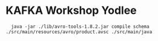# KAFKA Workshop Yodlee

```
  java -jar ./lib/avro-tools-1.8.2.jar compile schema ./src/main/resources/avro/product.avsc ./src/main/java
```
